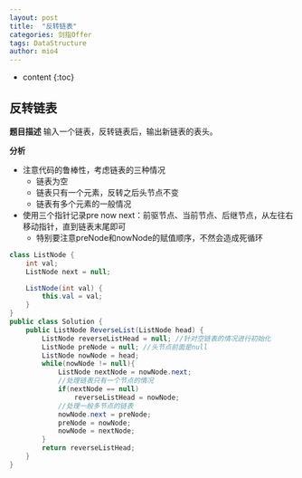 ```yaml
---
layout: post
title:  "反转链表"
categories: 剑指Offer  
tags: DataStructure
author: mio4
---
```


* content
{:toc}








## 反转链表


**题目描述**
输入一个链表，反转链表后，输出新链表的表头。

**分析**

 - 注意代码的鲁棒性，考虑链表的三种情况
   - 链表为空
   - 链表只有一个元素，反转之后头节点不变
   - 链表有多个元素的一般情况
 - 使用三个指针记录pre now next：前驱节点、当前节点、后继节点，从左往右移动指针，直到链表末尾即可
   - 特别要注意preNode和nowNode的赋值顺序，不然会造成死循环  

```java 
class ListNode {
    int val;
    ListNode next = null;

    ListNode(int val) {
        this.val = val;
    }
}
public class Solution {
	public ListNode ReverseList(ListNode head) {
		ListNode reverseListHead = null; //针对空链表的情况进行初始化
		ListNode preNode = null; //头节点前面是null
		ListNode nowNode = head;
		while(nowNode != null){
			ListNode nextNode = nowNode.next;
			//处理链表只有一个节点的情况
			if(nextNode == null)
				reverseListHead = nowNode;
			//处理一般多节点的链表
			nowNode.next = preNode;
			preNode = nowNode;
			nowNode = nextNode;
		}
		return reverseListHead;
	}
}

```